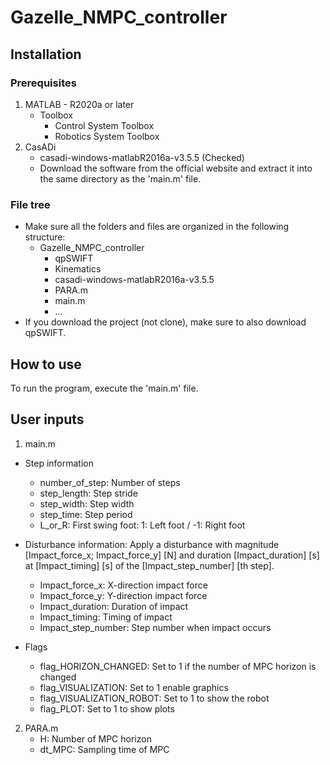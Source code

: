 # Gazelle_NMPC_controller

## Installation
### Prerequisites
1. MATLAB - R2020a or later
    * Toolbox
      - Control System Toolbox
      - Robotics System Toolbox
2. CasADi
    * casadi-windows-matlabR2016a-v3.5.5 (Checked) 
    * Download the software from the official website and extract it into the same directory as the 'main.m' file.
 
### File tree
* Make sure all the folders and files are organized in the following structure:
    - Gazelle_NMPC_controller
      - qpSWIFT
      - Kinematics
      - casadi-windows-matlabR2016a-v3.5.5
      - PARA.m
      - main.m
      - ...
* If you download the project (not clone), make sure to also download qpSWIFT.

## How to use
To run the program, execute the 'main.m' file.

## User inputs
1. main.m
  * Step information
      * number_of_step: Number of steps
      * step_length: Step stride
      * step_width: Step width
      * step_time: Step period
      * L_or_R: First swing foot: 1: Left foot / -1: Right foot

  * Disturbance information: Apply a disturbance with magnitude [Impact_force_x; Impact_force_y] [N] and duration [Impact_duration] [s] at [Impact_timing] [s] of the [Impact_step_number] [th step].
      * Impact_force_x: X-direction impact force
      * Impact_force_y: Y-direction impact force
      * Impact_duration: Duration of impact
      * Impact_timing: Timing of impact
      * Impact_step_number: Step number when impact occurs
          
  * Flags
      * flag_HORIZON_CHANGED: Set to 1 if the number of MPC horizon is changed
      * flag_VISUALIZATION: Set to 1 enable graphics
      * flag_VISUALIZATION_ROBOT: Set to 1 to show the robot
      * flag_PLOT: Set to 1 to show plots

2. PARA.m
      * H: Number of MPC horizon
      * dt_MPC: Sampling time of MPC     






